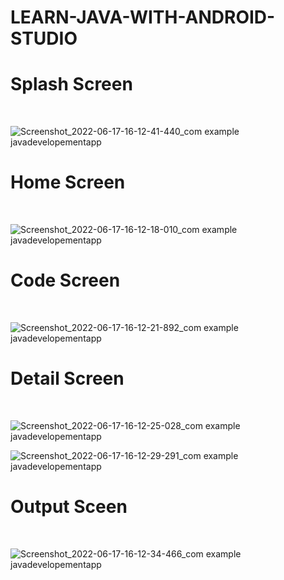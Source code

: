 # LEARN-JAVA-WITH-ANDROID-STUDIO

<h1>Splash Screen </h1><br> 
 
![Screenshot_2022-06-17-16-12-41-440_com example javadevelopementapp](https://user-images.githubusercontent.com/87810387/174283503-1527d5aa-3ec2-4b8e-a002-5cea14cf6bc3.jpg)

<h1>Home Screen</h1><br> 

![Screenshot_2022-06-17-16-12-18-010_com example javadevelopementapp](https://user-images.githubusercontent.com/87810387/174283582-dbb5db43-ea92-4527-bb93-3c48fe0c1a9d.jpg)

<h1>Code Screen</h1><br> 

![Screenshot_2022-06-17-16-12-21-892_com example javadevelopementapp](https://user-images.githubusercontent.com/87810387/174283690-656f10e2-2cec-4685-b275-ed28de9666f1.jpg)

<h1>Detail Screen</h1><br> 

![Screenshot_2022-06-17-16-12-25-028_com example javadevelopementapp](https://user-images.githubusercontent.com/87810387/174283763-9d3c2563-9cf3-4745-b121-80eb1b40580e.jpg)

![Screenshot_2022-06-17-16-12-29-291_com example javadevelopementapp](https://user-images.githubusercontent.com/87810387/174283849-97e4c543-162f-4266-804b-b4909aa5c005.jpg)

<h1>Output Sceen</h1><br> 

![Screenshot_2022-06-17-16-12-34-466_com example javadevelopementapp](https://user-images.githubusercontent.com/87810387/174283901-0b7174e8-cfe3-4475-ae28-4084245e742b.jpg)
